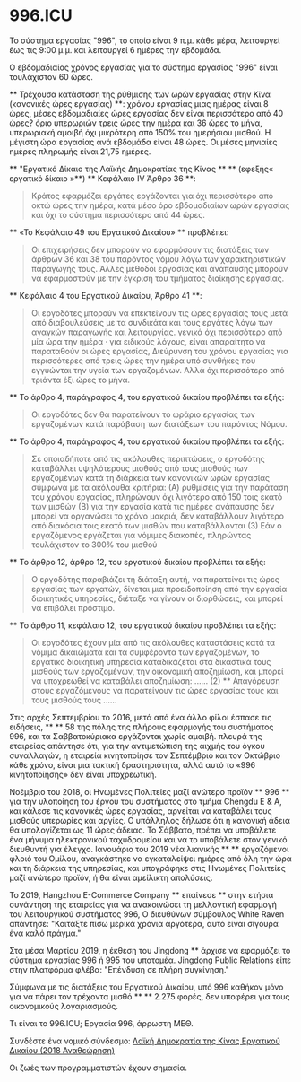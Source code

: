 996.ICU
===

Το σύστημα εργασίας "996", το οποίο είναι 9 π.μ. κάθε μέρα, λειτουργεί έως τις 9:00 μ.μ. και λειτουργεί 6 ημέρες την εβδομάδα.

Ο εβδομαδιαίος χρόνος εργασίας για το σύστημα εργασίας "996" είναι τουλάχιστον 60 ώρες.

** Τρέχουσα κατάσταση της ρύθμισης των ωρών εργασίας στην Κίνα (κανονικές ώρες εργασίας) **:
χρόνου εργασίας μιας ημέρας είναι 8 ώρες, μέσες εβδομαδιαίες ώρες εργασίας δεν είναι περισσότερο από 40 ώρες? όριο υπερωριών τρεις ώρες την ημέρα και 36 ώρες το μήνα, υπερωριακή αμοιβή όχι μικρότερη από 150% του ημερήσιου μισθού. Η μέγιστη ώρα εργασίας ανά εβδομάδα είναι 48 ώρες. Οι μέσες μηνιαίες ημέρες πληρωμής είναι 21,75 ημέρες.

** "Εργατικό Δίκαιο της Λαϊκής Δημοκρατίας της Κίνας ** ** (εφεξής« εργατικό δίκαιο »**) ** Κεφάλαιο IV Άρθρο 36 **:
> Κράτος εφαρμόζει εργάτες εργάζονται για όχι περισσότερο από οκτώ ώρες την ημέρα, κατά μέσο όρο εβδομαδιαίων ωρών εργασίας και όχι το σύστημα περισσότερο από 44 ώρες.

** «Το Κεφάλαιο 49 του Εργατικού Δικαίου» ** προβλέπει:
> Οι επιχειρήσεις δεν μπορούν να εφαρμόσουν τις διατάξεις των άρθρων 36 και 38 του παρόντος νόμου λόγω των χαρακτηριστικών παραγωγής τους.
> Άλλες μέθοδοι εργασίας και ανάπαυσης μπορούν να εφαρμοστούν με την έγκριση του τμήματος διοίκησης εργασίας.

** Κεφάλαιο 4 του Εργατικού Δικαίου, Άρθρο 41 **:
> Οι εργοδότες μπορούν να επεκτείνουν τις ώρες εργασίας τους μετά από διαβουλεύσεις με τα συνδικάτα και τους εργάτες λόγω των αναγκών παραγωγής και λειτουργίας.
> γενικά όχι περισσότερο από μία ώρα την ημέρα · για ειδικούς λόγους, είναι απαραίτητο να παραταθούν οι ώρες εργασίας,
> Διεύρυνση του χρόνου εργασίας για περισσότερες από τρεις ώρες την ημέρα υπό συνθήκες που εγγυώνται την υγεία των εργαζομένων.
> Αλλά όχι περισσότερο από τριάντα έξι ώρες το μήνα.

** Το άρθρο 4, παράγραφος 4, του εργατικού δικαίου προβλέπει τα εξής:
> Οι εργοδότες δεν θα παρατείνουν το ωράριο εργασίας των εργαζομένων κατά παράβαση των διατάξεων του παρόντος Νόμου.

** Το άρθρο 4, παράγραφος 4, του εργατικού δικαίου προβλέπει τα εξής:
> Σε οποιαδήποτε από τις ακόλουθες περιπτώσεις, ο εργοδότης καταβάλλει υψηλότερους μισθούς από τους μισθούς των εργαζομένων κατά τη διάρκεια των κανονικών ωρών εργασίας σύμφωνα με τα ακόλουθα κριτήρια:
> (Α) ρυθμίσεις για την παράταση του χρόνου εργασίας, πληρώνουν όχι λιγότερο από 150 τοις εκατό των μισθών
> (Β) για την εργασία κατά τις ημέρες ανάπαυσης δεν μπορεί να οργανώσει το χρόνο μακριά, δεν καταβάλλουν λιγότερο από διακόσια τοις εκατό των μισθών που καταβάλλονται
> (3) Εάν ο εργαζόμενος εργάζεται για νόμιμες διακοπές, πληρώντας τουλάχιστον το 300% του μισθού

** Το άρθρο 12, άρθρο 12, του εργατικού δικαίου προβλέπει τα εξής:
> Ο εργοδότης παραβιάζει τη διάταξη αυτή, να παρατείνει τις ώρες εργασίας των εργατών, δίνεται μια προειδοποίηση από την εργασία διοικητικές υπηρεσίες, διέταξε να γίνουν οι διορθώσεις, και μπορεί να επιβάλει πρόστιμο.

** Το άρθρο 11, κεφάλαιο 12, του εργατικού δικαίου προβλέπει τα εξής:
> Οι εργοδότες έχουν μία από τις ακόλουθες καταστάσεις κατά τα νόμιμα δικαιώματα και τα συμφέροντα των εργαζομένων, το εργατικό διοικητική υπηρεσία καταδικάζεται στα δικαστικά τους μισθούς των εργαζομένων, την οικονομική αποζημίωση, και μπορεί να υποχρεωθεί να καταβάλει αποζημίωση:
> ......
> (2) ** Απαγόρευση στους εργαζόμενους να παρατείνουν τις ώρες εργασίας τους και τους μισθούς τους
> ......

Στις αρχές Σεπτεμβρίου το 2016, μετά από ένα άλλο φίλοι έσπασε τις ειδήσεις, ** ** 58 της πόλης της πλήρους εφαρμογής του συστήματος 996, και τα Σαββατοκύριακα εργάζονται χωρίς αμοιβή. πλευρά της εταιρείας απάντησε ότι, για την αντιμετώπιση της αιχμής του όγκου συναλλαγών, η εταιρεία κινητοποίησε τον Σεπτέμβριο και τον Οκτώβριο κάθε χρόνο, είναι μια τακτική δραστηριότητα, αλλά αυτό το «996 κινητοποίησης» δεν είναι υποχρεωτική.

Νοέμβριο του 2018, οι Ηνωμένες Πολιτείες μαζί ανώτερο προϊόν ** 996 ** για την υλοποίηση του έργου του συστήματος στο τμήμα Chengdu Ε & Α, και κάλεσε τις κανονικές ώρες εργασίας, αρνείται να καταβάλει τους μισθούς υπερωρίες και αργίες. Ο υπάλληλος δήλωσε ότι η κανονική άδεια θα υπολογίζεται ως 11 ώρες άδειας. Το Σάββατο, πρέπει να υποβάλετε ένα μήνυμα ηλεκτρονικού ταχυδρομείου και να το υποβάλετε στον γενικό διευθυντή για έλεγχο. Ιανουάριο του 2019 νέα λιανικής ** ** εργαζόμενοι φλοιό του Ομίλου, αναγκάστηκε να εγκαταλείψει ημέρες από όλη την ώρα και τη διάρκεια της υπηρεσίας, και υπογράφηκε στις Ηνωμένες Πολιτείες μαζί ανώτερο προϊόν, ή θα είναι αμείλικτη απολύσεις.

Το 2019, Hangzhou E-Commerce Company ** επαίνεσε ** στην ετήσια συνάντηση της εταιρείας για να ανακοινώσει τη μελλοντική εφαρμογή του λειτουργικού συστήματος 996,
Ο διευθύνων σύμβουλος White Raven απάντησε: "Κοιτάξτε πίσω μερικά χρόνια αργότερα, αυτό είναι σίγουρα ένα καλό πράγμα."

Στα μέσα Μαρτίου 2019, η έκθεση του Jingdong ** άρχισε να εφαρμόζει το σύστημα εργασίας 996 ή 995 του υποτομέα.
Jingdong Public Relations είπε στην πλατφόρμα φλέβα: "Επένδυση σε πλήρη συγκίνηση."

Σύμφωνα με τις διατάξεις του Εργατικού Δικαίου, υπό 996 καθήκον μόνο για να πάρει τον τρέχοντα μισθό ** ** 2.275 φορές, δεν υποφέρει για τους οικονομικούς λογαριασμούς.

Τι είναι το 996.ICU; Εργασία 996, άρρωστη ΜΕΘ.

Συνδέστε ένα νομικό σύνδεσμο: [Λαϊκή Δημοκρατία της Κίνας Εργατικού Δικαίου (2018 Αναθεώρηση)](http://www.npc.gov.cn/npc/xinwen/2019-01/07/content_2070261.htm)

Οι ζωές των προγραμματιστών έχουν σημασία.
